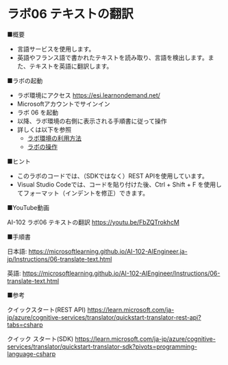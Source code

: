 # ラボ06 テキストの翻訳

■概要

- 言語サービスを使用します。
- 英語やフランス語で書かれたテキストを読み取り、言語を検出します。また、テキストを英語に翻訳します。

■ラボの起動

- ラボ環境にアクセス https://esi.learnondemand.net/
- Microsoftアカウントでサインイン
- ラボ 06 を起動
- 以降、ラボ環境の右側に表示される手順書に従って操作
- 詳しくは以下を参照
  - [ラボ環境の利用方法](https://github.com/hiryamada/notes/blob/main/cloudslice/README.md)
  - [ラボの操作](https://github.com/hiryamada/notes/blob/main/cloudslice/CloudSliceLab.pdf)

■ヒント

- このラボのコードでは、（SDKではなく）REST APIを使用しています。
- Visual Studio Codeでは、コードを貼り付けた後、Ctrl + Shift + F を使用してフォーマット（インデントを修正）できます。

■YouTube動画

AI-102 ラボ06 テキストの翻訳
https://youtu.be/FbZQTrokhcM

■手順書

日本語:
https://microsoftlearning.github.io/AI-102-AIEngineer.ja-jp/Instructions/06-translate-text.html

英語:
https://microsoftlearning.github.io/AI-102-AIEngineer/Instructions/06-translate-text.html

■参考

クイックスタート(REST API)
https://learn.microsoft.com/ja-jp/azure/cognitive-services/translator/quickstart-translator-rest-api?tabs=csharp

クイック スタート(SDK)
https://learn.microsoft.com/ja-jp/azure/cognitive-services/translator/quickstart-translator-sdk?pivots=programming-language-csharp
